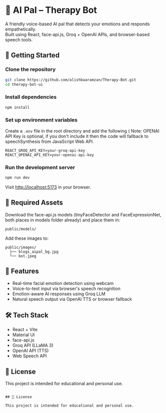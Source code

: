# 🧠 AI Pal – Therapy Bot 

A friendly voice-based AI pal that detects your emotions and responds empathetically.  
Built using React, face-api.js, Groq + OpenAI APIs, and browser-based speech tools.

## 🚀 Getting Started

### Clone the repository

```bash
git clone https://github.com/alishbaaramzan/Therapy-Bot.git
cd therapy-bot-ui
```

### Install dependencies

```bash
npm install
```

### Set up environment variables

Create a `.env` file in the root directory and add the following ( Note: OPENAI API Key is optional, if you don't include it then the code will fallback to speechSynthesis from JavaScript Web API.

```env
REACT_GROQ_API_KEY=your-groq-api-key
REACT_OPENAI_API_KEY=your-openai-api-key
```

### Run the development server

```bash
npm run dev
```

Visit [http://localhost:5173](http://localhost:5173) in your browser.

## 📁 Required Assets

Download the face-api.js models (tinyFaceDetector and FaceExpressionNet, both places in models folder already) and place them in:

```
public/models/
```

Add these images to:

```
public/images/
  ├── blogs_aipal_bg.jpg
  └── bot.jpeg
```

## 💬 Features

- Real-time facial emotion detection using webcam
- Voice-to-text input via browser's speech recognition
- Emotion-aware AI responses using Groq LLM
- Natural speech output via OpenAI TTS or browser fallback

## 🛠 Tech Stack

- React + Vite
- Material UI
- face-api.js
- Groq API (LLaMA 3)
- OpenAI API (TTS)
- Web Speech API

 ## 📄 License

This project is intended for educational and personal use.
```

## 📄 License

This project is intended for educational and personal use.
```
